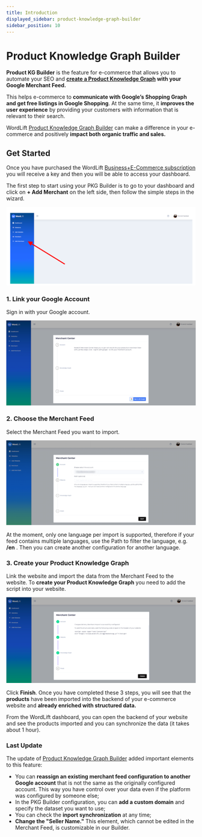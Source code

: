 ```yaml
---
title: Introduction
displayed_sidebar: product-knowledge-graph-builder
sidebar_position: 10
---
```

# Product Knowledge Graph Builder
**Product KG Builder** is the feature for e-commerce that allows you to automate your SEO and **[create a Product Knowledge Graph](https://wordlift.io/blog/en/how-build-product-knowledge-graph/) with your Google Merchant Feed.**

This helps e-commerce to **communicate with Google’s Shopping Graph and get free listings in Google Shopping**. At the same time, it **improves the user experience** by providing your customers with information that is relevant to their search.

WordLift [Product Knowledge Graph Builder](https://wordlift.io/seo-for-non-wordpress-ecommerce/) can make a difference in your e-commerce and positively **impact both organic traffic and sales.**

## Get Started
Once you have purchased the WordLift [Business+E-Commerce subscription](https://wordlift.io/business/) you will receive a key and then you will be able to access your dashboard.

The first step to start using your PKG Builder is to go to your dashboard and click on **+ Add Merchant** on the left side, then follow the simple steps in the wizard.

![image](images/PKGBuilder_0.png)

### 1. Link your Google Account
Sign in with your Google account.

![image](images/PKGBuilder_1.png)

### 2. Choose the Merchant Feed
Select the Merchant Feed you want to import.

![image](images/PKGBuilder_2.png)

At the moment, only one language per import is supported, therefore if your feed contains multiple languages, use the Path to filter the language, e.g. **/en** . Then you can create another configuration for another language.

### 3. Create your Product Knowledge Graph
Link the website and import the data from the Merchant Feed to the website. To **create your Product Knowledge Graph** you need to add the script into your website.

![image](images/PKGBuilder_3.png)

Click **Finish**. Once you have completed these 3 steps, you will see that the **products** have been imported into the backend of your e-commerce website and **already enriched with structured data.**

From the WordLift dashboard, you can open the backend of your website and see the products imported and you can synchronize the data (it takes about 1 hour).

### Last Update 

The update of [Product Knowledge Graph Builder](https://wordlift.io/seo-for-non-wordpress-ecommerce/) added important elements to this feature:
- You can **reassign an existing merchant feed configuration to another Google account** that is not the same as the originally configured account. This way you have control over your data even if the platform was configured by someone else;
- In the PKG Builder configuration, you can **add a custom domain** and specify the dataset you want to use;
- You can check the **inport synchronization** at any time;
- **Change the "Seller Name."** This element, which cannot be edited in the Merchant Feed, is customizable in our Builder.
